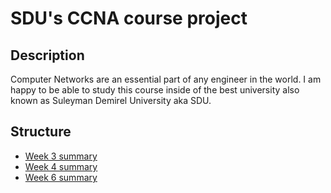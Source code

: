 # SDU's CCNA course project

## Description
Computer Networks are an essential part of any engineer in the world. I am happy to be able to study this course inside of the best university also known as Suleyman Demirel University aka SDU.

## Structure
- [Week 3 summary](blogs/week-3.md)
- [Week 4 summary](blogs/week-4.md)
- [Week 6 summary](blogs/week-6.md)

